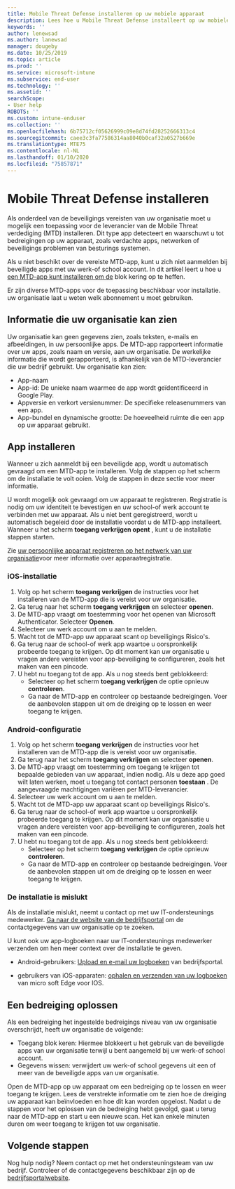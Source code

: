 ```yaml
---
title: Mobile Threat Defense installeren op uw mobiele apparaat
description: Lees hoe u Mobile Threat Defense installeert op uw mobiele apparaat.
keywords: ''
author: lenewsad
ms.author: lanewsad
manager: dougeby
ms.date: 10/25/2019
ms.topic: article
ms.prod: ''
ms.service: microsoft-intune
ms.subservice: end-user
ms.technology: ''
ms.assetid: ''
searchScope:
- User help
ROBOTS: ''
ms.custom: intune-enduser
ms.collection: ''
ms.openlocfilehash: 6b75712cf05626999c09e8d74fd28252666313c4
ms.sourcegitcommit: caee3c3fa77586314aa8040b0caf32a0527b669e
ms.translationtype: MTE75
ms.contentlocale: nl-NL
ms.lasthandoff: 01/10/2020
ms.locfileid: "75857871"
---
```

# <a name="install-mobile-threat-defense"></a>Mobile Threat Defense installeren   

Als onderdeel van de beveiligings vereisten van uw organisatie moet u mogelijk een toepassing voor de leverancier van de Mobile Threat verdediging (MTD) installeren. Dit type app detecteert en waarschuwt u tot bedreigingen op uw apparaat, zoals verdachte apps, netwerken of beveiligings problemen van besturings systemen.  

Als u niet beschikt over de vereiste MTD-app, kunt u zich niet aanmelden bij beveiligde apps met uw werk-of school account. In dit artikel leert u hoe u [een MTD-app kunt installeren om de](set-up-mobile-threat-defense.md#install-app) blok kering op te heffen.  

Er zijn diverse MTD-apps voor de toepassing beschikbaar voor installatie. uw organisatie laat u weten welk abonnement u moet gebruiken. 


## <a name="information-your-organization-can-see"></a>Informatie die uw organisatie kan zien   

Uw organisatie kan geen gegevens zien, zoals teksten, e-mails en afbeeldingen, in uw persoonlijke apps. De MTD-app rapporteert informatie over uw apps, zoals naam en versie, aan uw organisatie. De werkelijke informatie die wordt gerapporteerd, is afhankelijk van de MTD-leverancier die uw bedrijf gebruikt. Uw organisatie kan zien:   

* App-naam  
* App-id: De unieke naam waarmee de app wordt geïdentificeerd in Google Play.  
* Appversie en verkort versienummer: De specifieke releasenummers van een app.  
* App-bundel en dynamische grootte: De hoeveelheid ruimte die een app op uw apparaat gebruikt. 


## <a name="install-app"></a>App installeren    
Wanneer u zich aanmeldt bij een beveiligde app, wordt u automatisch gevraagd om een MTD-app te installeren. Volg de stappen op het scherm om de installatie te volt ooien. Volg de stappen in deze sectie voor meer informatie.  
 
U wordt mogelijk ook gevraagd om uw apparaat te registreren. Registratie is nodig om uw identiteit te bevestigen en uw school-of werk account te verbinden met uw apparaat. Als u niet bent geregistreerd, wordt u automatisch begeleid door de installatie voordat u de MTD-app installeert. Wanneer u het scherm **toegang verkrijgen opent** , kunt u de installatie stappen starten.  

Zie [uw persoonlijke apparaat registreren op het netwerk van uw organisatie](https://docs.microsoft.com/azure/active-directory/user-help/user-help-register-device-on-network)voor meer informatie over apparaatregistratie.  

### <a name="ios-setup"></a>iOS-installatie  

1. Volg op het scherm **toegang verkrijgen** de instructies voor het installeren van de MTD-app die is vereist voor uw organisatie.   
2. Ga terug naar het scherm **toegang verkrijgen** en selecteer **openen**.  
3. De MTD-app vraagt om toestemming voor het openen van Microsoft Authenticator. Selecteer **Openen**. 
4. Selecteer uw werk account om u aan te melden. 
5. Wacht tot de MTD-app uw apparaat scant op beveiligings Risico's. 
6. Ga terug naar de school-of werk app waartoe u oorspronkelijk probeerde toegang te krijgen. Op dit moment kan uw organisatie u vragen andere vereisten voor app-beveiliging te configureren, zoals het maken van een pincode.   
7. U hebt nu toegang tot de app. Als u nog steeds bent geblokkeerd:  
    * Selecteer op het scherm **toegang verkrijgen** de optie opnieuw **controleren**.  
    * Ga naar de MTD-app en controleer op bestaande bedreigingen. Voer de aanbevolen stappen uit om de dreiging op te lossen en weer toegang te krijgen.    

### <a name="android-setup"></a>Android-configuratie 

1. Volg op het scherm **toegang verkrijgen** de instructies voor het installeren van de MTD-app die is vereist voor uw organisatie.  
2. Ga terug naar het scherm **toegang verkrijgen** en selecteer **openen**.  
3. De MTD-app vraagt om toestemming om toegang te krijgen tot bepaalde gebieden van uw apparaat, indien nodig. Als u deze app goed wilt laten werken, moet u toegang tot contact personen **toestaan** . De aangevraagde machtigingen variëren per MTD-leverancier.  
4. Selecteer uw werk account om u aan te melden.  
5. Wacht tot de MTD-app uw apparaat scant op beveiligings Risico's.  
6. Ga terug naar de school-of werk app waartoe u oorspronkelijk probeerde toegang te krijgen. Op dit moment kan uw organisatie u vragen andere vereisten voor app-beveiliging te configureren, zoals het maken van een pincode.  
7. U hebt nu toegang tot de app. Als u nog steeds bent geblokkeerd:  
    * Selecteer op het scherm **toegang verkrijgen** de optie opnieuw **controleren**.  
    * Ga naar de MTD-app en controleer op bestaande bedreigingen. Voer de aanbevolen stappen uit om de dreiging op te lossen en weer toegang te krijgen.  

### <a name="installation-failed"></a>De installatie is mislukt  

Als de installatie mislukt, neemt u contact op met uw IT-ondersteunings medewerker. [Ga naar de website van de bedrijfsportal](https://go.microsoft.com/fwlink/?linkid=2010980) om de contactgegevens van uw organisatie op te zoeken.  

U kunt ook uw app-logboeken naar uw IT-ondersteunings medewerker verzenden om hen meer context over de installatie te geven.  
* Android-gebruikers: [Upload en e-mail uw logboeken](https://docs.microsoft.com/intune-user-help/send-logs-to-your-it-admin-by-email-android) van bedrijfsportal.   

* gebruikers van iOS-apparaten: [ophalen en verzenden van uw logboeken](https://docs.microsoft.com/intune/apps/manage-microsoft-edge#use-microsoft-edge-on-ios-to-access-managed-app-logs) van micro soft Edge voor IOS.  

## <a name="resolve-a-threat"></a>Een bedreiging oplossen  
Als een bedreiging het ingestelde bedreigings niveau van uw organisatie overschrijdt, heeft uw organisatie de volgende:  
   
* Toegang blok keren: Hiermee blokkeert u het gebruik van de beveiligde apps van uw organisatie terwijl u bent aangemeld bij uw werk-of school account.  
* Gegevens wissen: verwijdert uw werk-of school gegevens uit een of meer van de beveiligde apps van uw organisatie.  

Open de MTD-app op uw apparaat om een bedreiging op te lossen en weer toegang te krijgen. Lees de verstrekte informatie om te zien hoe de dreiging uw apparaat kan beïnvloeden en hoe dit kan worden opgelost. Nadat u de stappen voor het oplossen van de bedreiging hebt gevolgd, gaat u terug naar de MTD-app en start u een nieuwe scan. Het kan enkele minuten duren om weer toegang te krijgen tot uw organisatie.  

## <a name="next-steps"></a>Volgende stappen  

Nog hulp nodig? Neem contact op met het ondersteuningsteam van uw bedrijf. Controleer of de contactgegevens beschikbaar zijn op de [bedrijfsportalwebsite](https://go.microsoft.com/fwlink/?linkid=2010980).

